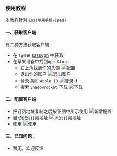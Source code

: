 ### 使用教程
本教程针对 `Ios(苹果手机/Ipad)`

#### 一、获取客户端
有二种方法获取客户端
- 在 `tg频道` [sassvpn](https://t.me/sassvpn) 中获取
- 在苹果设备中找到`App Store`
  - 右上角找到你的头像
  ![配置](a.png)
  - 退出你的账户
  ![退出账户](b.png)
  - 登录 `美区 Apple ID`
  ![登录id](c.png)
  - 搜索 `Shadowrocket` 下载
  ![下载](d.png)

#### 二、配置客户端
- 把订阅地址复制之后按下图中所示使用
![新增配置](1.png)
- 自动识别订阅地址
![识别订阅地址](2.png)
- 使用
![使用](3.png)


#### 三、已知问题：
- 暂无，欢迎反馈